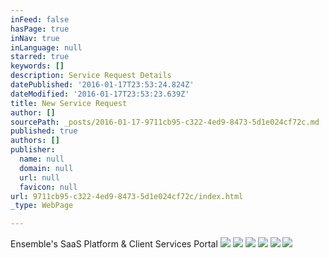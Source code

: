 ```yaml
---
inFeed: false
hasPage: true
inNav: true
inLanguage: null
starred: true
keywords: []
description: Service Request Details
datePublished: '2016-01-17T23:53:24.824Z'
dateModified: '2016-01-17T23:53:23.639Z'
title: New Service Request
author: []
sourcePath: _posts/2016-01-17-9711cb95-c322-4ed9-8473-5d1e024cf72c.md
published: true
authors: []
publisher:
  name: null
  domain: null
  url: null
  favicon: null
url: 9711cb95-c322-4ed9-8473-5d1e024cf72c/index.html
_type: WebPage

---
```

Ensemble's SaaS Platform & Client Services Portal
![](https://s3-us-west-2.amazonaws.com/the-grid-img/p/072c1afd5aa3fc7dfe281160bf2fd86fa0bb72b4.png)
![](https://s3-us-west-2.amazonaws.com/the-grid-img/p/93455be6931599808cbaf0ca027468ac82e34029.png)
![](https://s3-us-west-2.amazonaws.com/the-grid-img/p/857fc20a23f7dd55ac1dddd59324af6f5016c3b6.png)
![](https://the-grid-user-content.s3-us-west-2.amazonaws.com/abbbf20f-f4f5-4021-aad1-b89c946a4b84.png)
![](https://the-grid-user-content.s3-us-west-2.amazonaws.com/2adc831c-0f45-4c77-9658-5757b2b1f94a.png)
![](https://the-grid-user-content.s3-us-west-2.amazonaws.com/cc640d22-e7e2-44b9-9caf-e2b4d987406b.png)
